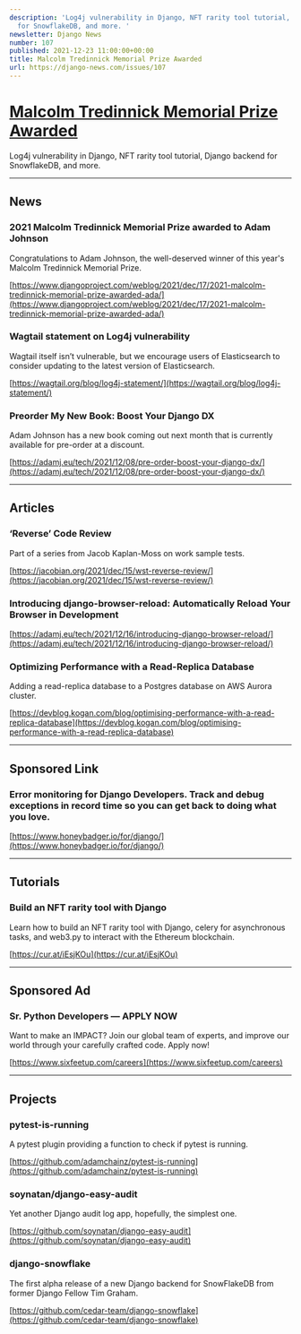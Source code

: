 ```yaml
---
description: 'Log4j vulnerability in Django, NFT rarity tool tutorial, Django backend
  for SnowflakeDB, and more. '
newsletter: Django News
number: 107
published: 2021-12-23 11:00:00+00:00
title: Malcolm Tredinnick Memorial Prize Awarded
url: https://django-news.com/issues/107
---
```


# [Malcolm Tredinnick Memorial Prize Awarded](https://django-news.com/issues/107)

Log4j vulnerability in Django, NFT rarity tool tutorial, Django backend for SnowflakeDB, and more. 

----

## News

### 2021 Malcolm Tredinnick Memorial Prize awarded to Adam Johnson

<p>Congratulations to Adam Johnson, the well-deserved winner of this year's Malcolm Tredinnick Memorial Prize.</p>

[https://www.djangoproject.com/weblog/2021/dec/17/2021-malcolm-tredinnick-memorial-prize-awarded-ada/](https://www.djangoproject.com/weblog/2021/dec/17/2021-malcolm-tredinnick-memorial-prize-awarded-ada/)

### Wagtail statement on Log4j vulnerability

<p>Wagtail itself isn’t vulnerable, but we encourage users of Elasticsearch to consider updating to the latest version of Elasticsearch.</p>

[https://wagtail.org/blog/log4j-statement/](https://wagtail.org/blog/log4j-statement/)

### Preorder My New Book: Boost Your Django DX

<p>Adam Johnson has a new book coming out next month that is currently available for pre-order at a discount.</p>

[https://adamj.eu/tech/2021/12/08/pre-order-boost-your-django-dx/](https://adamj.eu/tech/2021/12/08/pre-order-boost-your-django-dx/)

----

## Articles

### ‘Reverse’ Code Review

<p>Part of a series from Jacob Kaplan-Moss on work sample tests.</p>

[https://jacobian.org/2021/dec/15/wst-reverse-review/](https://jacobian.org/2021/dec/15/wst-reverse-review/)

### Introducing django-browser-reload: Automatically Reload Your Browser in Development

[https://adamj.eu/tech/2021/12/16/introducing-django-browser-reload/](https://adamj.eu/tech/2021/12/16/introducing-django-browser-reload/)

### Optimizing Performance with a Read-Replica Database 

<p>Adding a read-replica database to a Postgres database on AWS Aurora cluster.</p>

[https://devblog.kogan.com/blog/optimising-performance-with-a-read-replica-database](https://devblog.kogan.com/blog/optimising-performance-with-a-read-replica-database)

----

## Sponsored Link

### Error monitoring for Django Developers. Track and debug exceptions in record time so you can get back to doing what you love.

[https://www.honeybadger.io/for/django/](https://www.honeybadger.io/for/django/)

----

## Tutorials

### Build an NFT rarity tool with Django

<p>Learn how to build an NFT rarity tool with Django, celery for asynchronous tasks, and web3.py to interact with the Ethereum blockchain.</p>

[https://cur.at/iEsjKOu](https://cur.at/iEsjKOu)

----

## Sponsored Ad

### Sr. Python Developers — APPLY NOW

<p>Want to make an IMPACT? Join our global team of experts, and improve our world through your carefully crafted code. Apply now!</p>

[https://www.sixfeetup.com/careers](https://www.sixfeetup.com/careers)

----

## Projects

### pytest-is-running

<p>A pytest plugin providing a function to check if pytest is running.</p>

[https://github.com/adamchainz/pytest-is-running](https://github.com/adamchainz/pytest-is-running)

### soynatan/django-easy-audit

<p>Yet another Django audit log app, hopefully, the simplest one.</p>

[https://github.com/soynatan/django-easy-audit](https://github.com/soynatan/django-easy-audit)

### django-snowflake

<p>The first alpha release of a new Django backend for SnowFlakeDB from former Django Fellow Tim Graham.</p>

[https://github.com/cedar-team/django-snowflake](https://github.com/cedar-team/django-snowflake)